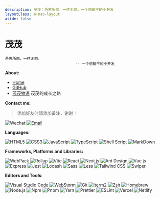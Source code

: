 ```yaml
---
description: 茂茂：吾志所向，一往无前。一个想躺平的小开发
layoutClass: m-mao-layout
aside: false
---
```


<style>
.m-mao-layout img {
  display: inline-block;
  margin-right: 6px;
}
</style>

# 茂茂 <Badge text="maoamo" /> <Badge text="maoamo1996" />

```sh:no-line-numbers
吾志所向，一往无前。
                                -- 一个想躺平的小开发
```

**About:**

- [Home](https://fe-mm.com)
- [GitHub](https://github.com/maomao1996)
- [茂茂物语](https://notes.fe-mm.com) 茂茂的成长之路

**Contact me:**

> 添加好友时请添加备注，谢谢！

![Wechat](https://img.shields.io/badge/WeChat-TUT__M__TUT-07C160?logo=wechat)
[![Email](https://img.shields.io/badge/Email-femaomao@qq.com-EA4335?logo=Gmail)](mailto:femaomao@qq.com)

**Languages:**

![HTML5](https://img.shields.io/badge/HTML5-E34F26?logo=HTML5&logoColor=fff)
![CSS3](https://img.shields.io/badge/CSS3-1572B6?logo=CSS3&logoColor=fff)
![JavaScript](https://img.shields.io/badge/JavaScript-F7DF1E?logo=JavaScript&logoColor=333)
![TypeScript](https://img.shields.io/badge/TypeScript-3178C6?logo=TypeScript&logoColor=fff)
![Shell Script](https://img.shields.io/badge/Shell_Script-4EAA25?logo=gnu-bash&logoColor=fff)
![MarkDown](https://img.shields.io/badge/MarkDown-000000?logo=Markdown&logoColor=fff)

**Frameworks, Platforms and Libraries:**

![WebPack](https://img.shields.io/badge/WebPack-8DD6F9?logo=WebPack&logoColor=333)
![Rollup](https://img.shields.io/badge/Rollup-EC4A3F?logo=Rollup.js&logoColor=fff)
![Vite](https://img.shields.io/badge/Vite-646CFF?logo=Vite&logoColor=fff)
![React](https://img.shields.io/badge/React-61DAFB?logo=React&logoColor=333)
![Next.js](https://img.shields.io/badge/Next.js-000000?logo=Next.js&logoColor=fff)
![Ant Design](https://img.shields.io/badge/Ant_Design-1677FF?logo=AntDesign&logoColor=fff)
![Vue.js](https://img.shields.io/badge/Vue.js-4FC08D?logo=Vue.js&logoColor=fff)
![Express](https://img.shields.io/badge/Express-000000?logo=Express&logoColor=fff)
![Jest](https://img.shields.io/badge/Jest-C21325?logo=Jest&logoColor=fff)
![Lodash](https://img.shields.io/badge/Lodash-3498db?logo=Lodash&logoColor=fff)
![Sass](https://img.shields.io/badge/Sass-CC6699?logo=Sass&logoColor=fff)
![Less](https://img.shields.io/badge/Less-1D365D?logo=Less&logoColor=fff)
![Tailwind CSS](https://img.shields.io/badge/Tailwind_CSS-06B6D4?logo=TailwindCSS&logoColor=fff)
![Swiper](https://img.shields.io/badge/Swiper-6332F6?logo=Swiper&logoColor=fff)

**Editors and Tools:**

![Visual Studio Code](https://img.shields.io/badge/Visual_Studio_Code-007ACC?logo=VisualStudioCode&logoColor=fff)
![WebStorm](https://img.shields.io/badge/WebStorm-000000?logo=WebStorm&logoColor=fff)
![Git](https://img.shields.io/badge/Git-F05032?logo=Git&logoColor=fff)
![Iterm2](https://img.shields.io/badge/Iterm2-000000?logo=Iterm2&logoColor=fff)
![Zsh](https://img.shields.io/badge/Zsh-F15A24?logo=Zsh&logoColor=fff)
![Homebrew](https://img.shields.io/badge/Homebrew-FBB040?logo=Homebrew&logoColor=fff)
![Node.js](https://img.shields.io/badge/Node.js-339933?logo=Node.js&logoColor=fff)
![Npm](https://img.shields.io/badge/Npm-CB3837?logo=Npm&logoColor=fff)
![Pnpm](https://img.shields.io/badge/Pnpm-4A4A4A?logo=Pnpm&logoColor=fff)
![Yarn](https://img.shields.io/badge/Yarn-2C8EBB?logo=Yarn&logoColor=fff)
![Prettier](https://img.shields.io/badge/Prettier-F7B93E?logo=Prettier&logoColor=fff)
![ESLint](https://img.shields.io/badge/ESLint-4B32C3?logo=ESLint&logoColor=fff)
![Vercel](https://img.shields.io/badge/vercel-000000?logo=Vercel&logoColor=fff)
![Netlify](https://img.shields.io/badge/Netlify-00C7B7?logo=Netlify&logoColor=fff)
